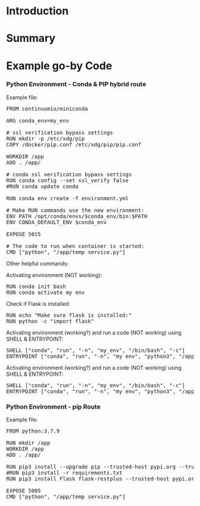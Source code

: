 #	Introduction


# Summary


# Example go-by Code

### Python Environment - Conda & PIP hybrid route

Example file:
<pre>
FROM continuumio/miniconda

ARG conda_env=my_env

# ssl verification bypass settings
RUN mkdir -p /etc/xdg/pip
COPY /docker/pip.conf /etc/xdg/pip/pip.conf

WORKDIR /app
ADD . /app/

# conda ssl verification bypass settings
RUN conda config --set ssl_verify false
#RUN conda update conda

RUN conda env create -f environment.yml

# Make RUN commands use the new environment:
ENV PATH /opt/conda/envs/$conda_env/bin:$PATH
ENV CONDA_DEFAULT_ENV $conda_env

EXPOSE 5015

# The code to run when container is started:
CMD ["python", "/app/temp_service.py"]
</pre>



Other helpful commands:

Activating environment (NOT working):
<pre>
RUN conda init bash
RUN conda activate my_env
</pre>

Check if Flask is installed:
<pre>
RUN echo "Make sure flask is installed:"
RUN python -c "import flask"
</pre>


Activating environment (working?) and run a code (NOT working) using SHELL & ENTRYPOINT:
<pre>
SHELL ["conda", "run", "-n", "my_env", "/bin/bash", "-c"]
ENTRYPOINT ["conda", "run", "-n", "my_env", "python3", "/app/temp_service.py"]
</pre>

Activating environment (working?) and run a code (NOT working) using SHELL & ENTRYPOINT:
<pre>
SHELL ["conda", "run", "-n", "my_env", "/bin/bash", "-c"]
ENTRYPOINT ["conda", "run", "-n", "my_env", "python3", "/app/temp_service.py"]
</pre>

### Python Environment - pip Route

Example file:
<pre>
FROM python:3.7.9

RUN mkdir /app
WORKDIR /app
ADD . /app/

RUN pip3 install --upgrade pip --trusted-host pypi.org --trusted-host pypi.python.org --trusted-host=files.pythonhosted.org
#RUN pip3 install -r requirements.txt
RUN pip3 install Flask flask-restplus --trusted-host pypi.org --trusted-host pypi.python.org --trusted-host=files.pythonhosted.org

EXPOSE 5005
CMD ["python", "/app/temp_service.py"]
</pre>

